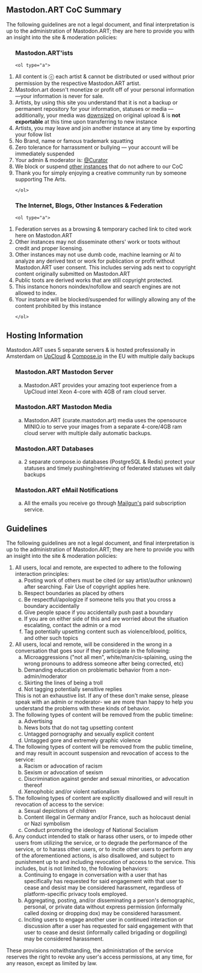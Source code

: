 <h2>Mastodon.ART CoC Summary</h2>

<p>The following guidelines are not a legal document, and final interpretation is up to the administration of Mastodon.ART; they are here to provide you with an insight into the site & moderation policies:</p>

<ol>
<h3>Mastodon.ART'ists</h3>
    
    <ol type="a">
<li>All content is ⓒ each artist & cannot be distributed or used without prior permission by the respective Mastodon.ART artist.</li>
<li>Mastodon.art doesn't monetize or profit off of your personal information—your information is never for sale.</li>
      <li>Artists, by using this site you understand that it is not a backup or permanent repository for your information, statuses or media — additionally, your media was <u>downsized</u> on original upload & is <b>not exportable</b> at this time upon transferring to new instance</li>
      <li>Artists, you may leave and join another instance at any time by exporting your follow list</li>
      <li>No Brand, name or famous trademark squatting</li>
      <li>Zero tolerance for harrassment or bullying — your account will be immediately suspended</li>
      <li>Your admin & moderator is: <a href=https://Mastodon.ART/@Curator>@Curator</a></li>
      <li>We block or suspend <a href=https://Mastodon.ART/@Curator>other instances</a> that do not adhere to our CoC</li>
      <li>Thank you for simply enjoying a creative community run by someone supporting The Arts.</li>

    </ol>
  </li>
  </ol>


<ol>
<h3>The Internet, Blogs, Other Instances & Federation</h3>
    
    <ol type="a">
<li>Federation serves as a browsing & temporary cached link to cited work here on Mastodon.ART</li>
      <li>Other instances may not disseminate others' work or toots without credit and proper licensing.</li>
      <li>Other instances may not use dumb code, machine learning or AI to analyze any derived text or work for publication or profit without Mastodon.ART user consent. This includes serving ads next to copyright content originally submitted on Mastodon.ART</li>
      <li>Public toots are derived works that are still copyright protected.</li>
      <li>This instance honors noindex/nofollow and search engines are not allowed to index.</li>
      <li>Your instance will be blocked/suspended for willingly allowing any of the content prohibited by this instance</li>

    </ol>
  </ol>

<h2>Hosting Information</h2>

<p>Mastodon.ART uses 5 separate servers & is hosted professionally in Amsterdam on <a href=https://www.upcloud.com/vs/digitalocean/>UpCloud</a> & <a href=https://www.compose.com/pricing>Compose.io</a> in the EU with multiple daily backups</p>

  <ol>
<h3>Mastodon.ART Mastodon Server</h3>
    <ol type="a">
		<li>Mastodon.ART provides your amazing toot experience from a UpCloud intel Xeon 4-core with 4GB of ram cloud server.</li>
    </ol>
  </ol>
    <ol>
<h3>Mastodon.ART Mastodon Media</h3>
    <ol type="a">
		<li>Mastodon.ART (curate.mastodon.art) media uses the opensource MINIO.io to serve your images from a separate 4-core/4GB ram cloud server with multiple daily automatic backups.</li>
    </ol>
  </ol>
    <ol>
<h3>Mastodon.ART Databases</h3>
    <ol type="a">
		<li>2 separate compose.io databases (PostgreSQL & Redis) protect your statuses and timely pushing/retrieving of federated statuses wit daily backups</li>
    </ol>
  </ol>
  <ol>
  <h3>Mastodon.ART eMail Notifications</h3>
    <ol type="a">
		<li>All the emails you receive go through <a href=https://www.mailgun.com/managed>Mailgun's</a> paid subscription service.</li>
    </ol>
  </ol>


<h2>Guidelines</h2>

<p>The following guidelines are not a legal document, and final interpretation is up to the administration of Mastodon.ART; they are here to provide you with an insight into the site & moderation policies:</p>

<ol>
  <li>
    All users, local and remote, are expected to adhere to the following interaction principles:
    <ol type="a">
<li>Posting work of others must be cited (or say artist/author unknown) after searching. Fair Use of copyright applies here.</li>
      <li>Respect boundaries as placed by others</li>
      <li>Be respectful/apologize if someone tells you that you cross a boundary accidentally</li>
      <li>Give people space if you accidentally push past a boundary</li>
      <li>If you are on either side of this and are worried about the situation escalating, contact the admin or a mod</li>
      <li>Tag potentially upsetting content such as violence/blood, politics, and other such topics</li>
    </ol>
  </li>

  <li>
    All users, local and remote, will be considered in the wrong in a conversation that goes sour if they participate in the following:
    <ol type="a">
      <li>Microaggressions ("not all men", white/man/cis-splaining, using the wrong pronouns to address someone after being corrected, etc)</li>
      <li>Demanding education on problematic behavior from a non-admin/moderator</li>
      <li>Skirting the lines of being a troll</li>
      <li>Not tagging potentially sensitive replies</li>
    </ol>
    This is not an exhaustive list.  If any of these don't make sense, please speak with an admin or moderator- we are more than happy to help you understand the problems with these kinds of behavior.
  </li>

  <li>
    The following types of content will be removed from the public timeline:
    <ol type="a">
      <li>Advertising</li>
      <li>News bots that do not tag upsetting content</li>
      <li>Untagged pornography and sexually explicit content</li>
      <li>Untagged gore and extremely graphic violence</li>
    </ol>
  </li>

  <li>
    The following types of content will be removed from the public timeline, and may result in account suspension and revocation of access to the service:
    <ol type="a">
      <li>Racism or advocation of racism</li>
      <li>Sexism or advocation of sexism</li>
      <li>Discrimination against gender and sexual minorities, or advocation thereof</li>
      <li>Xenophobic and/or violent nationalism</li>
    </ol>
  </li>

  <li>
    The following types of content are explicitly disallowed and will result in revocation of access to the service:
    <ol type="a">
      <li>Sexual depictions of children</li>
      <li>Content illegal in Germany and/or France, such as holocaust denial or Nazi symbolism</li>
      <li>Conduct promoting the ideology of National Socialism</li>
    </ol>
  </li>

  <li>
    Any conduct intended to stalk or harass other users, or to impede other users from utilizing the service, or to degrade the performance of the service, or to harass other users, or to incite other users to perform any of the aforementioned actions, is also disallowed, and subject to punishment up to and including revocation of access to the service. This includes, but is not limited to, the following behaviors:
    <ol type="a">
      <li>Continuing to engage in conversation with a user that has specifically has requested for said engagement with that user to cease and desist may be considered harassment, regardless of platform-specific privacy tools employed.</li>
      <li>Aggregating, posting, and/or disseminating a person's demographic, personal, or private data without express permission (informally called doxing or dropping dox) may be considered harassment.</li>
      <li>Inciting users to engage another user in continued interaction or discussion after a user has requested for said engagement with that user to cease and desist (informally called brigading or dogpiling) may be considered harassment.</li>
    </ol>
  </li>
</ol>

<p>These provisions notwithstanding, the administration of the service reserves the right to revoke any user's access permissions, at any time, for any reason, except as limited by law.</p>
